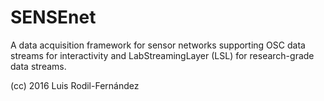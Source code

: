 # SENSEnet

A data acquisition framework for sensor networks supporting OSC data streams for interactivity and LabStreamingLayer (LSL) for research-grade data streams.

(cc) 2016 Luis Rodil-Fernández
